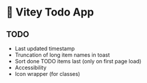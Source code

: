 # 💪 Vitey Todo App

## TODO

- Last updated timestamp
- Truncation of long item names in toast
- Sort done TODO items last (only on first page load)
- Accessibility
- Icon wrapper (for classes)
